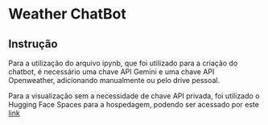 # Weather ChatBot

## Instrução

Para a utilização do arquivo ipynb, que foi utilizado para a criação do chatbot, é necessário uma chave API Gemini e uma chave API Openweather, adicionando manualmente ou pelo drive pessoal.

Para a visualização sem a necessidade de chave API privada, foi utilizado o Hugging Face Spaces para a hospedagem, podendo ser acessado por este [link](https://huggingface.co/spaces/Silver1234/Weather-chatbot)
